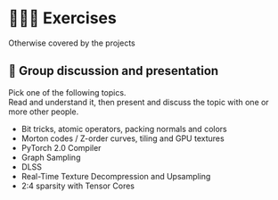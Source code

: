 # 👨🏼‍💻 Exercises
Otherwise covered by the projects

## 🧬 Group discussion and presentation
Pick one of the following topics.  
Read and understand it, then present and discuss the topic with one or more other people.  

* Bit tricks, atomic operators, packing normals and colors
* Morton codes / Z-order curves, tiling and GPU textures
* PyTorch 2.0 Compiler
* Graph Sampling
* DLSS
* Real-Time Texture Decompression and Upsampling
* 2:4 sparsity with Tensor Cores
